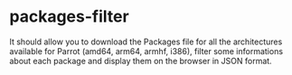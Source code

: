 # packages-filter
It should allow you to download the Packages file for all the architectures available for Parrot (amd64, arm64, armhf, i386), filter some informations about each package and display them on the browser in JSON format.
